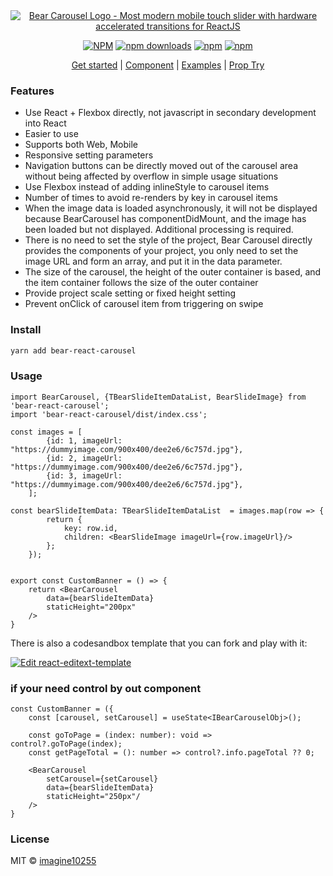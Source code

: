 <div align="center">
        <a href="https://bear-react-carousel.github.io" title="Bear Carousel Logo - Most modern mobile touch slider with hardware accelerated transitions for ReactJS">
            <img src="https://github.com/imagine10255/bear-react-carousel/blob/main/logo.png" alt="Bear Carousel Logo - Most modern mobile touch slider with hardware accelerated transitions for ReactJS" />
        </a>
</div>

<div align="center">



[![NPM](https://img.shields.io/npm/v/bear-react-carousel.svg?style=for-the-badge)](https://www.npmjs.com/package/bear-react-carousel)
[![npm downloads](https://img.shields.io/npm/dm/bear-react-carousel.svg?style=for-the-badge)](https://www.npmjs.com/package/bear-react-carousel)
[![npm](https://img.shields.io/npm/dt/bear-react-carousel.svg?style=for-the-badge)](https://www.npmjs.com/package/bear-react-carousel)
[![npm](https://img.shields.io/npm/l/bear-react-carousel?style=for-the-badge)](https://github.com/bear-react-carousel/bear-react-carousel/blob/master/LICENSE)

</div>

<p align="center">
  <a href="https://bear-react-carousel.github.io">Get started</a> | 
  <a href="https://bear-react-carousel.github.io/docs/category/components">Component</a> |
  <a href="https://bear-react-carousel.github.io/docs/category/examples">Examples</a> |
  <a href="https://bear-react-carousel.github.io/docs/props-try">Prop Try</a>
</p>

### Features

- Use React + Flexbox directly, not javascript in secondary development into React
- Easier to use
- Supports both Web, Mobile
- Responsive setting parameters
- Navigation buttons can be directly moved out of the carousel area without being affected by overflow in simple usage situations
- Use Flexbox instead of adding inlineStyle to carousel items
- Number of times to avoid re-renders by key in carousel items
- When the image data is loaded asynchronously, it will not be displayed because BearCarousel has componentDidMount, and the image has been loaded but not displayed. Additional processing is required.
- There is no need to set the style of the project, Bear Carousel directly provides the components of your project, you only need to set the image URL and form an array, and put it in the data parameter.
- The size of the carousel, the height of the outer container is based, and the item container follows the size of the outer container
- Provide project scale setting or fixed height setting
- Prevent onClick of carousel item from triggering on swipe



### Install

```bash
yarn add bear-react-carousel
```

### Usage

```tsx
import BearCarousel, {TBearSlideItemDataList, BearSlideImage} from 'bear-react-carousel';
import 'bear-react-carousel/dist/index.css';

const images = [
        {id: 1, imageUrl: "https://dummyimage.com/900x400/dee2e6/6c757d.jpg"},
        {id: 2, imageUrl: "https://dummyimage.com/900x400/dee2e6/6c757d.jpg"},
        {id: 3, imageUrl: "https://dummyimage.com/900x400/dee2e6/6c757d.jpg"},
    ];
    
const bearSlideItemData: TBearSlideItemDataList  = images.map(row => {
        return {
            key: row.id,
            children: <BearSlideImage imageUrl={row.imageUrl}/>
        };
    });


export const CustomBanner = () => {
    return <BearCarousel 
        data={bearSlideItemData}
        staticHeight="200px"
    />
}
```

There is also a codesandbox template that you can fork and play with it:

[![Edit react-editext-template](https://codesandbox.io/static/img/play-codesandbox.svg)](https://codesandbox.io/s/bear-react-carousel-9h6eu)



### if your need control by out component

```tsx
const CustomBanner = ({
    const [carousel, setCarousel] = useState<IBearCarouselObj>();
  
    const goToPage = (index: number): void => control?.goToPage(index);
    const getPageTotal = (): number => control?.info.pageTotal ?? 0;

    <BearCarousel
        setCarousel={setCarousel}
        data={bearSlideItemData}
        staticHeight="250px"/
    />
}
```

### License

MIT © [imagine10255](https://github.com/imagine10255)
